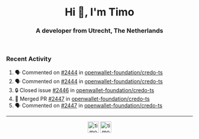 <h1 align="center">Hi 👋, I'm Timo</h1>
<h3 align="center">A developer from Utrecht, The Netherlands</h3>
<br/>
<!-- https://github.com/rahuldkjain/github-profile-readme-generator --!>

<!--  <p align="left"><img src="https://github-readme-stats.vercel.app/api?username=timoglastra&show_icons=true&count_private=true&" alt="timoglastra" /></p> --!>

<!--
Github language stats
<p align="left"><img src="https://github-readme-stats.vercel.app/api/top-langs/?username=timoglastra&layout=compact" alt="timoglastra" /><p>
-->

<!-- Codestats language stats -->
<!-- <p align="left"><img src="https://codestats-readme.vercel.app/api/top-langs/?username=timoglastra&layout=compact&language_count=12" alt="timoglastra" /><p>    --!>
  
<h3>Recent Activity</h3>

<!--START_SECTION:activity-->
1. 🗣 Commented on [#2444](https://github.com/openwallet-foundation/credo-ts/pull/2444#issuecomment-3391048061) in [openwallet-foundation/credo-ts](https://github.com/openwallet-foundation/credo-ts)
2. 🗣 Commented on [#2444](https://github.com/openwallet-foundation/credo-ts/pull/2444#issuecomment-3391008380) in [openwallet-foundation/credo-ts](https://github.com/openwallet-foundation/credo-ts)
3. 🔒 Closed issue [#2446](https://github.com/openwallet-foundation/credo-ts/issues/2446) in [openwallet-foundation/credo-ts](https://github.com/openwallet-foundation/credo-ts)
4. 🎉 Merged PR [#2447](https://github.com/openwallet-foundation/credo-ts/pull/2447) in [openwallet-foundation/credo-ts](https://github.com/openwallet-foundation/credo-ts)
5. 🗣 Commented on [#2447](https://github.com/openwallet-foundation/credo-ts/pull/2447#issuecomment-3390840894) in [openwallet-foundation/credo-ts](https://github.com/openwallet-foundation/credo-ts)
<!--END_SECTION:activity-->

---

<p align="center">
<a href="https://twitter.com/timoglastra" target="blank"><img align="center" src="https://cdn.jsdelivr.net/npm/simple-icons@3.0.1/icons/twitter.svg" alt="timoglastra" height="30" width="30" /></a>
<a href="https://linkedin.com/in/timoglastra" target="blank"><img align="center" src="https://cdn.jsdelivr.net/npm/simple-icons@3.0.1/icons/linkedin.svg" alt="timoglastra" height="30" width="30" /></a>
</p>



